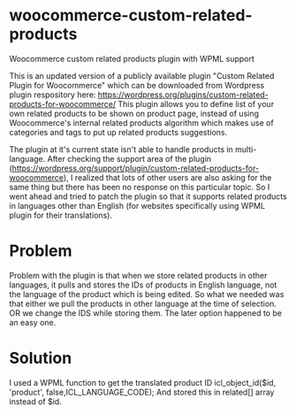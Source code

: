 # woocommerce-custom-related-products
Woocommerce custom related products plugin with WPML support

This is an updated version of a publicly available plugin "Custom Related Plugin for Woocommerce" which can be downloaded from Wordpress plugin respository here: https://wordpress.org/plugins/custom-related-products-for-woocommerce/
This plugin allows you to define list of your own related products to be shown on product page, instead of using Woocommerce's internal related products algorithm which makes use of categories and tags to put up related products suggestions.

The plugin at it's current state isn't able to handle products in multi-language. After checking the support area of the plugin (https://wordpress.org/support/plugin/custom-related-products-for-woocommerce), I realized that lots of other users are also asking for the same thing but there has been no response on this particular topic. So I went ahead and tried to patch the plugin so that it supports related products in languages other than English (for websites specifically using WPML plugin for their translations).

# Problem
Problem with the plugin is that when we store related products in other languages, it pulls and stores the IDs of products in English language, not the language of the product which is being edited. So what we needed was that either we pull the products in other language at the time of selection. OR we change the IDS while storing them. The later option happened to be an easy one.

# Solution
I used a WPML function to get the translated product ID     icl_object_id($id, 'product', false,ICL_LANGUAGE_CODE);
And stored this in related[] array instead of $id.
